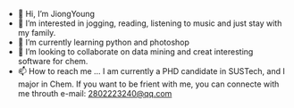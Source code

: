- 👋 Hi, I’m JiongYoung
- 👀 I’m interested in jogging, reading, listening to music and just stay with my family.
- 🌱 I’m currently learning python and photoshop
- 💞️ I’m looking to collaborate on data mining and creat interesting software for chem.
- 📫 How to reach me ... 
  I am currently a PHD candidate in SUSTech, and I major in Chem. If you want to be frient with me, you can connecte with me throuth e-mail: 2802223240@qq.com

<!---
JiongYoung/JiongYoung is a ✨ special ✨ repository because its `README.md` (this file) appears on your GitHub profile.
You can click the Preview link to take a look at your changes.
--->
